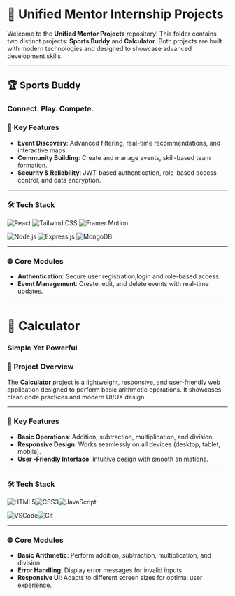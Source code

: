 # 🚀 Unified Mentor Internship Projects

Welcome to the **Unified Mentor Projects** repository! This folder contains two distinct projects: **Sports Buddy** and **Calculator**. Both projects are built with modern technologies and designed to showcase advanced development skills.

---

## 🏆 Sports Buddy

### Connect. Play. Compete.


### 🚀 Key Features

- **Event Discovery**: Advanced filtering, real-time recommendations, and interactive maps.
- **Community Building**: Create and manage events, skill-based team formation.
- **Security & Reliability**: JWT-based authentication, role-based access control, and data encryption.

---

### 🛠 Tech Stack

![React](https://img.shields.io/badge/React-18.3-61DAFB?style=for-the-badge&logo=react)
![Tailwind CSS](https://img.shields.io/badge/Tailwind_CSS-3.3-06B6D4?style=for-the-badge&logo=tailwindcss)
![Framer Motion](https://img.shields.io/badge/Framer_Motion-10.0-0055FF?style=for-the-badge&logo=framer)

![Node.js](https://img.shields.io/badge/Node.js-20.x-339933?style=for-the-badge&logo=nodedotjs)
![Express.js](https://img.shields.io/badge/Express.js-4.18-000000?style=for-the-badge&logo=express)
![MongoDB](https://img.shields.io/badge/MongoDB-6.0-47A248?style=for-the-badge&logo=mongodb)

---

### 🌐 Core Modules

- **Authentication**: Secure user registration,login and role-based access.
- **Event Management**: Create, edit, and delete events with real-time updates.

---

# 🧮 Calculator

### Simple Yet Powerful

### 🌟 Project Overview

The **Calculator** project is a lightweight, responsive, and user-friendly web application designed to perform basic arithmetic operations. It showcases clean code practices and modern UI/UX design.

---

### 🚀 Key Features

- **Basic Operations**: Addition, subtraction, multiplication, and division.
- **Responsive Design**: Works seamlessly on all devices (desktop, tablet, mobile).
- **User -Friendly Interface**: Intuitive design with smooth animations.

---

### 🛠 Tech Stack

![HTML5](https://img.shields.io/badge/HTML5-E34F26?style=for-the-badge&logo=html5&logoColor=white)![CSS3](https://img.shields.io/badge/CSS3-1572B6?style=for-the-badge&logo=css3&logoColor=white)![JavaScript](https://img.shields.io/badge/JavaScript-ES6-F7DF1E?style=for-the-badge&logo=javascript&logoColor=black)

![VSCode](https://img.shields.io/badge/VSCode-1.82-007ACC?style=for-the-badge&logo=visualstudiocode)![Git](https://img.shields.io/badge/Git-2.40-F05032?style=for-the-badge&logo=git&logoColor=white)

---

### 🌐 Core Modules

- **Basic Arithmetic**: Perform addition, subtraction, multiplication, and division.
- **Error Handling**: Display error messages for invalid inputs.
- **Responsive UI**: Adapts to different screen sizes for optimal user experience.


